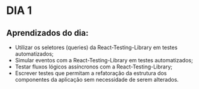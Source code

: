 # DIA 1

## Aprendizados do dia:
* Utilizar os seletores (queries) da React-Testing-Library em testes automatizados;
* Simular eventos com a React-Testing-Library em testes automatizados;
* Testar fluxos lógicos assíncronos com a React-Testing-Library;
* Escrever testes que permitam a refatoração da estrutura dos componentes da aplicação sem necessidade de serem alterados.


